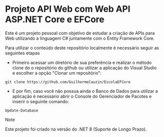# Projeto API Web com Web API ASP.NET Core e EFCore

  Este é um projeto pessoal com objetivo de estudar a criação de APIs para Web utilizando a linguagem C# juntamente com o Entity Framework Core.

  Para utilizar o conteúdo deste repositório localmente é necessário seguir as seguintes etapas
  
  * Primeiro acessar um diretório de sua preferência e realizar o método clone do o repositório do github ou utilizar a aplicação do Visual Studio e escolher a opção "Clonar um repositório":
  
  `git clone https://github.com/GuilhermeCauzin/EscolaEFCore`
    
  * E por fim, caso você não possua ainda o Banco de Dados para utilizar a aplicação é necessário abrir o Console do Gerenciador de Pacotes e inserir o seguinte comando:
  
  `Update-Database` 






  
  > [!NOTE]
  > Este projeto foi criado na versão do .NET 8 (Suporte de Longo Prazo).
  
  

